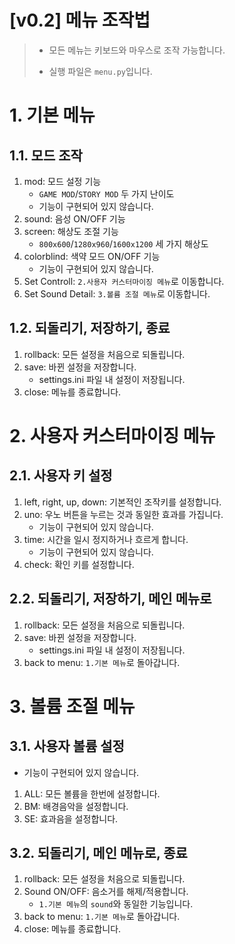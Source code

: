 [v0.2] 메뉴 조작법
======================
> - 모든 메뉴는 키보드와 마우스로 조작 가능합니다.
> 
> - 실행 파일은 ```menu.py```입니다.

# 1. 기본 메뉴
## 1.1. 모드 조작
1. mod: 모드 설정 기능
    - ```GAME MOD```/```STORY MOD``` 두 가지 난이도
    - 기능이 구현되어 있지 않습니다.
2. sound: 음성 ON/OFF 기능
3. screen: 해상도 조절 기능
   - ```800x600```/```1280x960```/```1600x1200``` 세 가지 해상도
4. colorblind: 색약 모드 ON/OFF 기능
    - 기능이 구현되어 있지 않습니다.
5. Set Controll: ```2.사용자 커스터마이징 메뉴```로 이동합니다.
6. Set Sound Detail: ```3.볼륨 조절 메뉴```로 이동합니다.

## 1.2. 되돌리기, 저장하기, 종료
1. rollback: 모든 설정을 처음으로 되돌립니다.
2. save: 바뀐 설정을 저장합니다.
    - settings.ini 파일 내 설정이 저장됩니다.
3. close: 메뉴를 종료합니다.

# 2. 사용자 커스터마이징 메뉴
## 2.1. 사용자 키 설정
1. left, right, up, down: 기본적인 조작키를 설정합니다.
2. uno: 우노 버튼을 누르는 것과 동일한 효과를 가집니다.
   - 기능이 구현되어 있지 않습니다.
3. time: 시간을 일시 정지하거나 흐르게 합니다.
   - 기능이 구현되어 있지 않습니다.
4. check: 확인 키를 설정합니다.

## 2.2. 되돌리기, 저장하기, 메인 메뉴로
1. rollback: 모든 설정을 처음으로 되돌립니다.
2. save: 바뀐 설정을 저장합니다.
    - settings.ini 파일 내 설정이 저장됩니다.
3. back to menu: ```1.기본 메뉴```로 돌아갑니다.

# 3. 볼륨 조절 메뉴
## 3.1. 사용자 볼륨 설정
   - 기능이 구현되어 있지 않습니다.
1. ALL: 모든 볼륨을 한번에 설정합니다.
2. BM: 배경음악을 설정합니다.
3. SE: 효과음을 설정합니다.

## 3.2. 되돌리기, 메인 메뉴로, 종료
1. rollback: 모든 설정을 처음으로 되돌립니다.
2. Sound ON/OFF: 음소거를 해제/적용합니다.
   - ```1.기본 메뉴```의 ```sound```와 동일한 기능입니다.
3. back to menu: ```1.기본 메뉴```로 돌아갑니다.
4. close: 메뉴를 종료합니다.